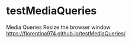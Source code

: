 # testMediaQueries
Media Queries Resize the browser window
https://florentina974.github.io/testMediaQueries/
